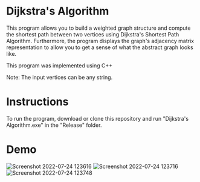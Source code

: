 # Dijkstra's Algorithm
This program allows you to build a weighted graph structure and compute the shortest path between two vertices using Dijkstra's Shortest Path Algorithm. Furthermore, the program displays the graph's adjacency matrix representation to allow you to get a sense of what the abstract graph looks like. 

This program was implemented using C++

Note: The input vertices can be any string.

# Instructions
To run the program, download or clone this repository and run "Dijkstra's Algorithm.exe" in the "Release" folder.

# Demo

![Screenshot 2022-07-24 123616](https://user-images.githubusercontent.com/62521050/180657661-ffda6540-7ee2-4bf2-a5a9-437510a1939a.png)
![Screenshot 2022-07-24 123716](https://user-images.githubusercontent.com/62521050/180657662-fd3efd7c-a173-466a-a964-173dd682feae.png)
![Screenshot 2022-07-24 123748](https://user-images.githubusercontent.com/62521050/180657665-028cb057-c19f-4e29-889d-61939e362831.png)

